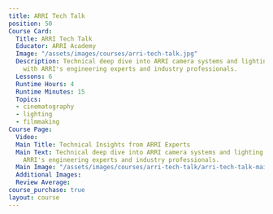 ```yaml
---
title: ARRI Tech Talk
position: 50
Course Card:
  Title: ARRI Tech Talk
  Educator: ARRI Academy
  Image: "/assets/images/courses/arri-tech-talk.jpg"
  Description: Technical deep dive into ARRI camera systems and lighting equipment
    with ARRI's engineering experts and industry professionals.
  Lessons: 6
  Runtime Hours: 4
  Runtime Minutes: 15
  Topics:
  - cinematography
  - lighting
  - filmmaking
Course Page:
  Video: 
  Main Title: Technical Insights from ARRI Experts
  Main Text: Technical deep dive into ARRI camera systems and lighting equipment with
    ARRI's engineering experts and industry professionals.
  Main Image: "/assets/images/courses/arri-tech-talk/arri-tech-talk-main.jpg"
  Additional Images: 
  Review Average: 
course_purchase: true
layout: course
---
```


